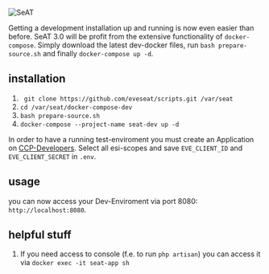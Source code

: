![SeAT](http://i.imgur.com/aPPOxSK.png)

Getting a development installation up and running is now even easier than before. 
SeAT 3.0 will be profit from the extensive functionality of `docker-compose`.
Simply download the latest dev-docker files, run `bash prepare-source.sh` and finally `docker-compose up -d`.


## installation

1. ` git clone https://github.com/eveseat/scripts.git /var/seat`
2. `cd /var/seat/docker-compose-dev`
3. `bash prepare-source.sh`
4. `docker-compose --project-name seat-dev up -d`

In order to have a running test-enviroment you must create an Application on 
[CCP-Developers](https://developers.eveonline.com/). Select all esi-scopes and save `EVE_CLIENT_ID` and
`EVE_CLIENT_SECRET` in `.env`.

## usage

you can now access your Dev-Enviroment via port 8080: `http://localhost:8080`.

## helpful stuff

1. If you need access to console (f.e. to run `php artisan`) you can access it via `docker exec -it seat-app sh`